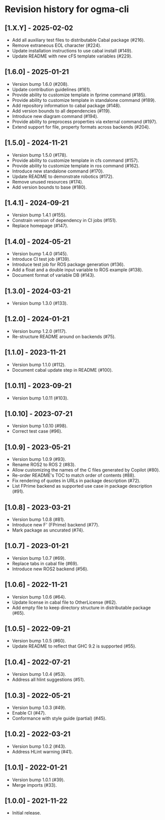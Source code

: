 # Revision history for ogma-cli

## [1.X.Y] - 2025-02-02

* Add all auxiliary test files to distributable Cabal package (#216).
* Remove extraneous EOL character (#224).
* Update installation instructions to use cabal install (#149).
* Update README with new cFS template variables (#229).

## [1.6.0] - 2025-01-21

* Version bump 1.6.0 (#208).
* Update contribution guidelines (#161).
* Provide ability to customize template in fprime command (#185).
* Provide ability to customize template in standalone command (#189).
* Add repository information to cabal package (#148).
* Add version bounds to all dependencies (#119).
* Introduce new diagram command (#194).
* Provide ability to preprocess properties via external command (#197).
* Extend support for file, property formats across backends (#204).

## [1.5.0] - 2024-11-21

* Version bump 1.5.0 (#178).
* Provide ability to customize template in cfs command (#157).
* Provide ability to customize template in ros command (#162).
* Introduce new standalone command (#170).
* Update README to demonstrate robotics (#172).
* Remove unused resources (#174).
* Add version bounds to base (#180).

## [1.4.1] - 2024-09-21

* Version bump 1.4.1 (#155).
* Constrain version of dependency in CI jobs (#151).
* Replace homepage (#147).

## [1.4.0] - 2024-05-21

* Version bump 1.4.0 (#145).
* Introduce CI test job (#139).
* Introduce test job for ROS package generation (#136).
* Add a float and a double input variable to ROS example (#138).
* Document format of variable DB (#143).

## [1.3.0] - 2024-03-21

* Version bump 1.3.0 (#133).

## [1.2.0] - 2024-01-21

* Version bump 1.2.0 (#117).
* Re-structure README around on backends (#75).

## [1.1.0] - 2023-11-21

* Version bump 1.1.0 (#112).
* Document cabal update step in README (#100).

## [1.0.11] - 2023-09-21

* Version bump 1.0.11 (#103).

## [1.0.10] - 2023-07-21

* Version bump 1.0.10 (#98).
* Correct test case (#96).

## [1.0.9] - 2023-05-21

* Version bump 1.0.9 (#93).
* Rename ROS2 to ROS 2 (#83).
* Allow customizing the names of the C files generated by Copilot (#80).
* Re-order README's TOC to match order of contents (#88).
* Fix rendering of quotes in URLs in package description (#72).
* List FPrime backend as supported use case in package description (#91).

## [1.0.8] - 2023-03-21

* Version bump 1.0.8 (#81).
* Introduce new F' (FPrime) backend (#77).
* Mark package as uncurated (#74).

## [1.0.7] - 2023-01-21
* Version bump 1.0.7 (#69).
* Replace tabs in cabal file (#69).
* Introduce new ROS2 backend (#56).

## [1.0.6] - 2022-11-21

* Version bump 1.0.6 (#64).
* Update license in cabal file to OtherLicense (#62).
* Add empty file to keep directory structure in distributable package (#65).

## [1.0.5] - 2022-09-21

* Version bump 1.0.5 (#60).
* Update README to reflect that GHC 9.2 is supported (#55).

## [1.0.4] - 2022-07-21

* Version bump 1.0.4 (#53).
* Address all hlint suggestions (#51).

## [1.0.3] - 2022-05-21

* Version bump 1.0.3 (#49).
* Enable CI (#47).
* Conformance with style guide (partial) (#45).

## [1.0.2] - 2022-03-21

* Version bump 1.0.2 (#43).
* Address HLint warning (#41).

## [1.0.1] - 2022-01-21

* Version bump 1.0.1 (#39).
* Merge imports (#33).

## [1.0.0] - 2021-11-22

* Initial release.
